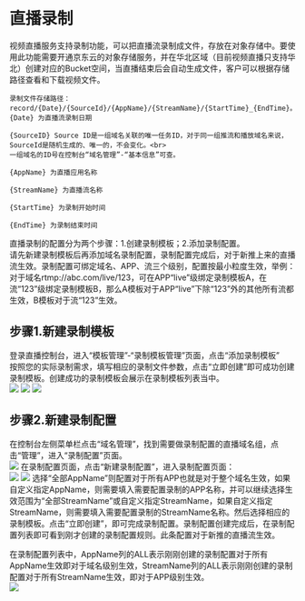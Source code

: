 # 直播录制


视频直播服务支持录制功能，可以把直播流录制成文件，存放在对象存储中。要使用此功能需要开通京东云的对象存储服务，并在华北区域（目前视频直播只支持华北）创建对应的Bucket空间，当直播结束后会自动生成文件，客户可以根据存储路径查看和下载视频文件。  
```
录制文件存储路径：  
record/{Date}/{SourceId}/{AppName}/{StreamName}/{StartTime}_{EndTime}。
{Date} 为直播流录制日期

{SourceID} Source ID是一组域名关联的唯一任务ID，对于同一组推流和播放域名来说，SourceId是随机生成的、唯一的，不会变化。<br>
一组域名的ID号在控制台“域名管理”-“基本信息”可查。

{AppName} 为直播应用名称

{StreamName} 为直播流名称

{StartTime} 为录制开始时间

{EndTime} 为录制结束时间
```  
直播录制的配置分为两个步骤：1.创建录制模板；2.添加录制配置。   
请先新建录制模板后再添加域名录制配置，录制配置完成后，对于新推上来的直播流生效。录制配置可绑定域名、APP、流三个级别，配置按最小粒度生效，举例：对于域名rtmp://abc.com/live/123，可在APP“live”级绑定录制模板A，在流“123”级绑定录制模板B，那么A模板对于APP“live”下除“123”外的其他所有流都生效，B模板对于流“123”生效。

## 步骤1.新建录制模板

登录直播控制台，进入“模板管理”-“录制模板管理”页面，点击“添加录制模板”  
按照您的实际录制需求，填写相应的录制文件参数，点击“立即创建”即可成功创建录制模板。创建成功的录制模板会展示在录制模板列表当中。    
![](https://github.com/jdcloudcom/cn/blob/cn-Live-Video/image/live-video/29%E5%BD%95%E5%88%B6%E7%AE%A1%E7%90%86.png) 
![](https://github.com/jdcloudcom/cn/blob/cn-Live-Video/image/live-video/30%E5%BD%95%E5%88%B6%E7%AE%A1%E7%90%86.png) 
![](https://github.com/jdcloudcom/cn/blob/cn-Live-Video/image/live-video/31%E5%BD%95%E5%88%B6%E7%AE%A1%E7%90%86.png) 
## 步骤2.新建录制配置  

在控制台左侧菜单栏点击“域名管理”，找到需要做录制配置的直播域名组，点击“管理”，进入“录制配置”页面。  
![](https://github.com/jdcloudcom/cn/blob/cn-Live-Video/image/live-video/12%E6%96%B0%E5%BB%BA%E8%BD%AC%E7%A0%81%E9%85%8D%E7%BD%AE.png)
在录制配置页面，点击“新建录制配置”，进入录制配置页面：  
![](https://github.com/jdcloudcom/cn/blob/cn-Live-Video/image/live-video/32%E5%BD%95%E5%88%B6%E7%AE%A1%E7%90%86.png) 
![](https://github.com/jdcloudcom/cn/blob/cn-Live-Video/image/live-video/33%E5%BD%95%E5%88%B6%E7%AE%A1%E7%90%86.png)
选择“全部AppName”则配置对于所有APP也就是对于整个域名生效，如果自定义指定AppName，则需要填入需要配置录制的APP名称，并可以继续选择生效范围为“全部StreamName”或自定义指定StreamName，如果自定义指定StreamName，则需要填入需要配置录制的StreamName名称。然后选择相应的录制模板。点击“立即创建”，即可完成录制配置。录制配置创建完成后，在录制配置列表即可看到刚才创建的录制配置规则。此条配置对于新推的直播流生效。    

在录制配置列表中，AppName列的ALL表示刚刚创建的录制配置对于所有AppName生效即对于域名级别生效，StreamName列的ALL表示刚刚创建的录制配置对于所有StreamName生效，即对于APP级别生效。  
![](https://github.com/jdcloudcom/cn/blob/cn-Live-Video/image/live-video/34%E5%BD%95%E5%88%B6%E7%AE%A1%E7%90%86.png)   
